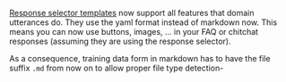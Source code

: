 [Response selector templates](retrieval-actions.mdx) now support all features that 
domain utterances do. They use the yaml format instead of markdown now.
This means you can now use buttons, images, ... in your FAQ or chitchat responses
(assuming they are using the response selector).

As a consequence, training data form in markdown has to have the file 
suffix `.md` from now on to allow proper file type detection-

